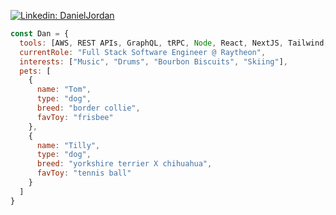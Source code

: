 [![Linkedin: DanielJordan](https://img.shields.io/badge/-DanJordan-blue?style=flat-square&logo=Linkedin&logoColor=white&link=https://www.linkedin.com/in/danjordanfullstack/)](https://www.linkedin.com/in/danjordanfullstack/)


```javascript
const Dan = {
  tools: [AWS, REST APIs, GraphQL, tRPC, Node, React, NextJS, Tailwind, Jest, Cypress, Prisma],
  currentRole: "Full Stack Software Engineer @ Raytheon",
  interests: ["Music", "Drums", "Bourbon Biscuits", "Skiing"],
  pets: [
    {
      name: "Tom",
      type: "dog",
      breed: "border collie",
      favToy: "frisbee"
    },
    {
      name: "Tilly",
      type: "dog",
      breed: "yorkshire terrier X chihuahua",
      favToy: "tennis ball"
    }
  ]
}
```
